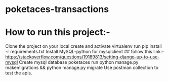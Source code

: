 # poketaces-transactions
# How to run this project:-
Clone the project on your local
create and activate virtualenv
run pip install -r requirements.txt
Install MySQL-python for mysqlclient ## follow this link:-https://stackoverflow.com/questions/19189813/setting-django-up-to-use-mysql
Create mysql database poketaces
run python manage.py makemigrations && python manage.py migrate
Use postman collection to test the apis.
